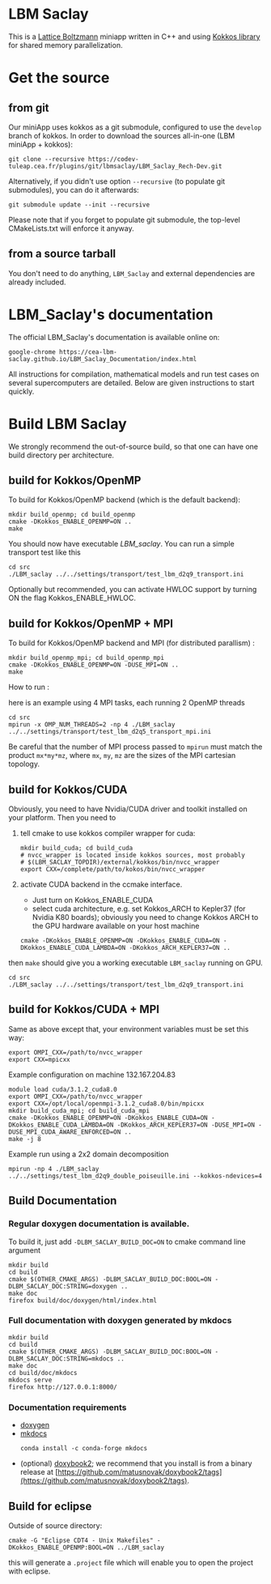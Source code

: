 # LBM Saclay

This is a [Lattice Boltzmann](https://en.wikipedia.org/wiki/Lattice_Boltzmann_methods) miniapp written in C++ and using [Kokkos library](https://github.com/kokkos/kokkos) for shared memory parallelization.

# Get the source

## from git

Our miniApp uses kokkos as a git submodule, configured to use the `develop` branch of kokkos.
In order to download the sources all-in-one (LBM miniApp + kokkos):

```shell
git clone --recursive https://codev-tuleap.cea.fr/plugins/git/lbmsaclay/LBM_Saclay_Rech-Dev.git
```

Alternatively, if you didn't use option `--recursive` (to populate git submodules), you can do it afterwards:
```shell
git submodule update --init --recursive
```

Please note that if you forget to populate git submodule, the top-level CMakeLists.txt will enforce it anyway.

## from a source tarball

You don't need to do anything, `LBM_Saclay` and external dependencies are already included.

# LBM_Saclay's documentation

The official LBM_Saclay's documentation is available online on:

```shell
google-chrome https://cea-lbm-saclay.github.io/LBM_Saclay_Documentation/index.html
```

All instructions for compilation, mathematical models and run test cases on several supercomputers are detailed. Below are given instructions to start quickly.

# Build LBM Saclay

We strongly recommend the out-of-source build, so that one can have one build directory per architecture.

## build for Kokkos/OpenMP

To build for Kokkos/OpenMP backend (which is the default backend):

```shell
mkdir build_openmp; cd build_openmp
cmake -DKokkos_ENABLE_OPENMP=ON ..
make
```

You should now have executable *LBM_saclay*. You can run a simple transport test like this

```shell
cd src
./LBM_saclay ../../settings/transport/test_lbm_d2q9_transport.ini
```

Optionally but recommended, you can activate HWLOC support by turning ON the flag Kokkos_ENABLE_HWLOC.

## build for Kokkos/OpenMP + MPI

To build for Kokkos/OpenMP backend and MPI (for distributed parallism) :

```shell
mkdir build_openmp_mpi; cd build_openmp_mpi
cmake -DKokkos_ENABLE_OPENMP=ON -DUSE_MPI=ON ..
make
```

How to run :

here is an example using 4 MPI tasks, each running 2 OpenMP threads

```shell
cd src
mpirun -x OMP_NUM_THREADS=2 -np 4 ./LBM_saclay ../../settings/transport/test_lbm_d2q5_transport_mpi.ini
```

Be careful that the number of MPI process passed to `mpirun` must match the product `mx*my*mz`, where `mx`, `my`, `mz` are the sizes of the MPI cartesian topology.

## build for Kokkos/CUDA

Obviously, you need to have Nvidia/CUDA driver and toolkit installed on your platform.
Then you need to
 1. tell cmake to use kokkos compiler wrapper for cuda:

    ```shell
    mkdir build_cuda; cd build_cuda
    # nvcc_wrapper is located inside kokkos sources, most probably
    # $(LBM_SACLAY_TOPDIR)/external/kokkos/bin/nvcc_wrapper
    export CXX=/complete/path/to/kokos/bin/nvcc_wrapper
    ```
 2. activate CUDA backend in the ccmake interface.
    * Just turn on Kokkos_ENABLE_CUDA
    * select cuda architecture, e.g. set Kokkos_ARCH to Kepler37 (for Nvidia K80 boards); obviously you need to change Kokkos ARCH to the GPU hardware available on your host machine

    ```shell
    cmake -DKokkos_ENABLE_OPENMP=ON -DKokkos_ENABLE_CUDA=ON -DKokkos_ENABLE_CUDA_LAMBDA=ON -DKokkos_ARCH_KEPLER37=ON ..
    ```


then `make` should give you a working executable `LBM_saclay` running on GPU.

```shell
cd src
./LBM_saclay ../../settings/transport/test_lbm_d2q9_transport.ini
```

## build for Kokkos/CUDA + MPI

Same as above except that, your environment variables must be set this way:

```shell
export OMPI_CXX=/path/to/nvcc_wrapper
export CXX=mpicxx
```

Example configuration on machine 132.167.204.83

```shell
module load cuda/3.1.2_cuda8.0
export OMPI_CXX=/path/to/nvcc_wrapper
export CXX=/opt/local/openmpi-3.1.2_cuda8.0/bin/mpicxx
mkdir build_cuda_mpi; cd build_cuda_mpi
cmake -DKokkos_ENABLE_OPENMP=ON -DKokkos_ENABLE_CUDA=ON -DKokkos_ENABLE_CUDA_LAMBDA=ON -DKokkos_ARCH_KEPLER37=ON -DUSE_MPI=ON -DUSE_MPI_CUDA_AWARE_ENFORCED=ON ..
make -j 8
```

Example run using a 2x2 domain decomposition

```shell
mpirun -np 4 ./LBM_saclay ../../settings/test_lbm_d2q9_double_poiseuille.ini --kokkos-ndevices=4
```

## Build Documentation

### Regular doxygen documentation is available.

To build it, just add `-DLBM_SACLAY_BUILD_DOC=ON` to cmake command line argument

``` shell
mkdir build
cd build
cmake $(OTHER_CMAKE_ARGS) -DLBM_SACLAY_BUILD_DOC:BOOL=ON -DLBM_SACLAY_DOC:STRING=doxygen ..
make doc
firefox build/doc/doxygen/html/index.html
```

### Full documentation with doxygen generated by mkdocs

``` shell
mkdir build
cd build
cmake $(OTHER_CMAKE_ARGS) -DLBM_SACLAY_BUILD_DOC:BOOL=ON -DLBM_SACLAY_DOC:STRING=mkdocs ..
make doc
cd build/doc/mkdocs
mkdocs serve
firefox http://127.0.0.1:8000/
```

### Documentation requirements

- [doxygen](https://www.doxygen.nl/index.html)
- [mkdocs](https://www.mkdocs.org/)
  ```shell
  conda install -c conda-forge mkdocs
  ```
- (optional) [doxybook2](https://github.com/matusnovak/doxybook2); we recommend that you install is from a binary release at [https://github.com/matusnovak/doxybook2/tags](https://github.com/matusnovak/doxybook2/tags).


## Build for eclipse

Outside of source directory:

```shell
cmake -G "Eclipse CDT4 - Unix Makefiles" -DKokkos_ENABLE_OPENMP:BOOL=ON ../LBM_saclay
```

this will generate a `.project` file which will enable you to open the project with eclipse.
